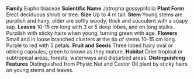  **Family** Euphorbiaceae **Scientific Name** Jatropha gossypiifolia **Plant Form** Erect deciduous shrub or tree. **Size** Up to 4 m tall. **Stem** Young stems are purplish and hairy, older are softly woody, thick and succulent with a soapy sap. **Leaves** 10-15 cm long with 3 or 5 deep lobes, and on long stalks. Purplish with sticky hairs when young, turning green with age. **Flowers** Small and in loose branched clusters at the tip of stems 10-15 cm long. Purple to red with 5 petals. **Fruit and Seeds** Three lobed hairy oval or oblong capsules, green to brown as they mature. **Habitat** Drier tropical or subtropical areas, forests, waterways and disturbed areas. **Distinguishing Features** Distinguished from Physic Nut and Castor Oil plant by sticky hairs on young stems and leaves.